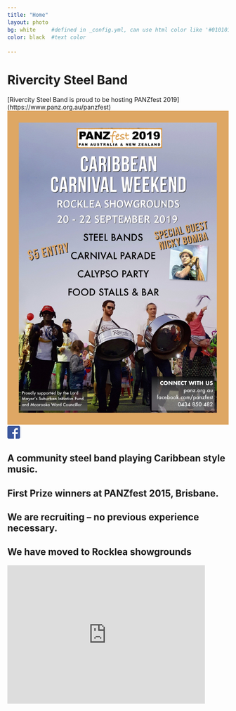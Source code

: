 ```yaml
---
title: "Home"
layout: photo
bg: white     #defined in _config.yml, can use html color like '#010101'
color: black  #text color

---
```


# Rivercity Steel Band

<div class="home-container">
  <div>
  [Rivercity Steel Band is proud to be hosting PANZfest 2019](https://www.panz.org.au/panzfest)
  <img src="/img/Panz%20Poster%20R1.jpg"/>
  </div>
  <div class="social-link">
    <a href="https://www.facebook.com/pages/Rivercity-Steel-Band/168384063371031?fref=ts" target="_blank">
      <img src="/img/FB-f-Logo__blue_29.png"/>
    </a>
  </div>
</div>

## A community steel band playing Caribbean style music. 

## First Prize winners at PANZfest 2015, Brisbane.

## We are recruiting – no previous experience necessary.

## We have moved to Rocklea showgrounds

<div class="center"><iframe class='center' width="450" height="315" src="https://www.youtube.com/embed/qYMFfUVebEA" frameborder="0" allowfullscreen></iframe></div>

